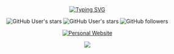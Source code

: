 
<div align="center">
<a  href="https://git.io/typing-svg"><img src="https://readme-typing-svg.demolab.com?font=Fira+Code&pause=1000&color=ff8f1c&width=435&lines=If+you+want+to+be+happy%2C+be." alt="Typing SVG" /></a>
</div>
<p align="center">
  
<img alt="GitHub User's stars" src="https://komarev.com/ghpvc/?username=epigone707&style=for-the-badge">
<img alt="GitHub User's stars" src="https://img.shields.io/github/stars/epigone707?style=for-the-badge">
<img alt="GitHub followers" src="https://img.shields.io/github/followers/epigone707?style=for-the-badge">
</p>

<p align="center">
<a href="https://epigone707.github.io/about/" target="_blank" ><img alt="Personal Website" src="https://img.shields.io/badge/Clcik Here To Visit-My Website epigone707.github.io!-ff8f1c?style=for-the-badge"></a>
</p>

<div align="center">
<img align="center" src="https://streak-stats.demolab.com?user=epigone707&theme=flag-india&hide_border=true)"/>

</div>
